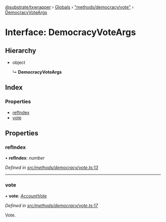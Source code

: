 [@substrate/txwrapper](../README.md) › [Globals](../globals.md) › ["methods/democracy/vote"](../modules/_methods_democracy_vote_.md) › [DemocracyVoteArgs](_methods_democracy_vote_.democracyvoteargs.md)

# Interface: DemocracyVoteArgs

## Hierarchy

* object

  ↳ **DemocracyVoteArgs**

## Index

### Properties

* [refIndex](_methods_democracy_vote_.democracyvoteargs.md#refindex)
* [vote](_methods_democracy_vote_.democracyvoteargs.md#vote)

## Properties

###  refIndex

• **refIndex**: *number*

*Defined in [src/methods/democracy/vote.ts:13](https://github.com/paritytech/txwrapper/blob/64624af/src/methods/democracy/vote.ts#L13)*

___

###  vote

• **vote**: *[AccountVote](../modules/_methods_democracy_types_.md#accountvote)*

*Defined in [src/methods/democracy/vote.ts:17](https://github.com/paritytech/txwrapper/blob/64624af/src/methods/democracy/vote.ts#L17)*

Vote.
